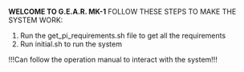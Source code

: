 **WELCOME TO G.E.A.R. MK-1**
FOLLOW THESE STEPS TO MAKE THE SYSTEM WORK:
1. Run the get_pi_requirements.sh file to get all the requirements
2. Run initial.sh to run the system

!!!Can follow the operation manual to interact with the system!!!